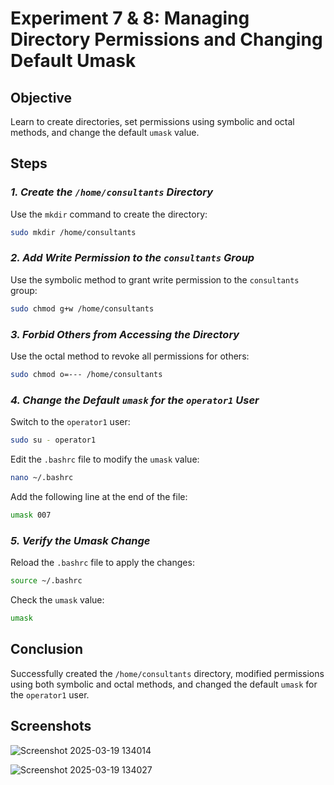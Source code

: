 
# Experiment 7 & 8: Managing Directory Permissions and Changing Default Umask

## Objective
Learn to create directories, set permissions using symbolic and octal methods, and change the default `umask` value.

## Steps

### *1. Create the `/home/consultants` Directory*
Use the `mkdir` command to create the directory:
```bash
sudo mkdir /home/consultants
```

### *2. Add Write Permission to the `consultants` Group*
Use the symbolic method to grant write permission to the `consultants` group:
```bash
sudo chmod g+w /home/consultants
```

### *3. Forbid Others from Accessing the Directory*
Use the octal method to revoke all permissions for others:
```bash
sudo chmod o=--- /home/consultants
```

### *4. Change the Default `umask` for the `operator1` User*
Switch to the `operator1` user:
```bash
sudo su - operator1
```
Edit the `.bashrc` file to modify the `umask` value:
```bash
nano ~/.bashrc
```
Add the following line at the end of the file:
```bash
umask 007
```

### *5. Verify the Umask Change*
Reload the `.bashrc` file to apply the changes:
```bash
source ~/.bashrc
```
Check the `umask` value:
```bash
umask
```

## Conclusion
Successfully created the `/home/consultants` directory, modified permissions using both symbolic and octal methods, and changed the default `umask` for the `operator1` user.

## Screenshots
![Screenshot 2025-03-19 134014](https://github.com/user-attachments/assets/12250ab8-1aa3-4b10-bc9f-af2dc30425dd)

![Screenshot 2025-03-19 134027](https://github.com/user-attachments/assets/1ba3a1ce-fc78-4dfc-851f-b10e39b8e3ad)
